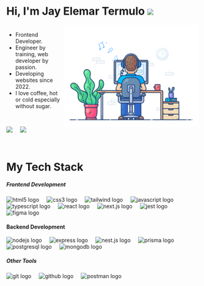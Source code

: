 

# Hi, I'm Jay Elemar Termulo <img src="https://media.giphy.com/media/mGcNjsfWAjY5AEZNw6/giphy.gif" width="50">
<div align="left">
  <a href="https://api.daily.dev/get?r=SupianIDz" target="_blank">
    <img
      width="355"
      style="position: relative; top: 300; left: 300;"
      align="right"
      src="https://raw.githubusercontent.com/SupianIDz/SupianIDz/main/coding.gif"
    />
  </a>
</div>
<ul>
   <img width="12" />
   <li>
    Frontend Developer. 
   </li>
  <li>
    Engineer by training, web developer by passion.  
  </li>
  <li>
    Developing websites since 2022.    
  </li>
  <li>
   I love coffee, hot or cold especially without sugar.
  </li>

</ul>
<br/>

  <p align="left">
  <a href = "mailto: jetermulo@gmail.com"><img src="https://img.shields.io/badge/-Gmail-%23EA4335?style=for-the-badge&logo=gmail&logoColor=white" target="_blank"></a>
  <img width="12" />
  <a href="https://www.linkedin.com/in/jay-termulo/" target="_blank"><img src="https://img.shields.io/badge/-LinkedIn-%230077B5?style=for-the-badge&logo=linkedin&logoColor=white" target="_blank"></a>
  </p>
   <img width="12" />


<h1>My Tech Stack</h1>
<div style="display: inline_block">
<h5 align="left">Frontend Development</h5>
<p align="left">
  <img src="https://cdn.simpleicons.org/html5/E34F26" height="40" alt="html5 logo"  />
  <img width="12" />
  <img src="https://cdn.simpleicons.org/css3/1572B6" height="40" alt="css3 logo"  />
  <img width="12" />
  <img src="https://www.vectorlogo.zone/logos/tailwindcss/tailwindcss-icon.svg" height="40" alt="tailwind logo" width="40" />
  <img width="12" />
  <img src="https://cdn.simpleicons.org/javascript/F7DF1E" height="40" alt="javascript logo"  />
  <img width="12" />
  <img src="https://cdn.simpleicons.org/typescript/3178C6" height="40" alt="typescript logo"  />
  <img width="12" />
  <img src="https://cdn.jsdelivr.net/gh/devicons/devicon/icons/react/react-original.svg" height="40" alt="react logo"  />
  <img width="12" />
  <img src="https://cdn.simpleicons.org/nextdotjs/000000" height="40" alt="next.js logo"  />
  <img width="12" />
  <img src="https://cdn.simpleicons.org/jest/C21325" height="40" alt="jest logo"  />
  <img width="12" />
  <img src="https://cdn.simpleicons.org/figma/000000" height="38" alt="figma logo"  />
</p>


<h4 align="left">Backend Development</h4>
<p align="left">
  <img src="https://cdn.simpleicons.org/nodedotjs/339933" height="40" alt="nodejs logo"  />
  <img width="12" />
  <img src="https://cdn.simpleicons.org/express/000000" height="40" alt="express logo"  />
  <img width="12" />
    <img src="https://cdn.simpleicons.org/nestjs/E0234E" height="40" alt="nest.js logo"  />
  <img width="12" />
  <img src="https://cdn.simpleicons.org/prisma/2D3748" height="40" alt="prisma logo"  />
  <img width="12" /> 
  <img src="https://cdn.simpleicons.org/postgresql/336791" height="40" alt="postgresql logo"  />
  <img width="12" />
  <img src="https://cdn.simpleicons.org/mongodb/47A248" height="40" alt="mongodb logo"  />
</p>

<h5 align="left">Other Tools</h5>
<p align="left">
  <img src="https://cdn.simpleicons.org/git/F05032" height="40" alt="git logo"  />
  <img width="12" /> 
  <img src="https://cdn.simpleicons.org/github/181717" height="40" alt="github logo"  />
  <img width="12" />
  <img src="https://cdn.simpleicons.org/postman/FF6C37" height="40" alt="postman logo"  />
</p>
</div>




